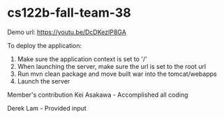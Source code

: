 # cs122b-fall-team-38

Demo url:
https://youtu.be/DcDKezIP8GA


To deploy the application:
1. Make sure the application context is set to '/'
2. When launching the server, make sure the url is set to the root url
3. Run mvn clean package and move built war into the tomcat/webapps
4. Launch the server

Member's contribution
Kei Asakawa - Accomplished all coding

Derek Lam - Provided input